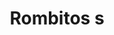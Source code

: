 ---
title: Rombitos s
date: 
draft: false

# descripcion
description : Aros pasantes en plata 925. Precio por par.

materials: Plata 925

color: 

dimensions: Largo total 9mm

code: 01-20-0890

type: "Aros"

categories: []

price: $2.650,00

price_eftvo: $2.250,00

# Images
# first image will be shown in the product page
images:
  # - image: "images/path_to_image"
  # La ubicacion de las imagenes es imagenes/Aros/Aros.Solo Plata/01-20-0890-rombitos-s
  - image: "./images/aros/solo_plata/01-20-0890-rombitos-s_a.jpg"
  - image: "./images/aros/solo_plata/01-20-0890-rombitos-s_b.jpg"
---